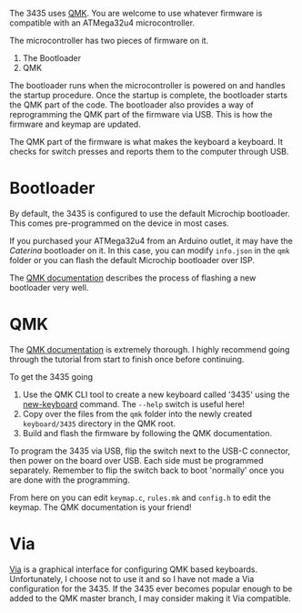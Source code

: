 The 3435 uses [QMK](https://qmk.fm/).
You are welcome to use whatever firmware is compatible with an ATMega32u4 microcontroller.

The microcontroller has two pieces of firmware on it.
1. The Bootloader
2. QMK

The bootloader runs when the microcontroller is powered on and handles the startup procedure.
Once the startup is complete, the bootloader starts the QMK part of the code.
The bootloader also provides a way of reprogramming the QMK part of the firmware via USB.
This is how the firmware and keymap are updated.

The QMK part of the firmware is what makes the keyboard a keyboard.
It checks for switch presses and reports them to the computer through USB.

# Bootloader
By default, the 3435 is configured to use the default Microchip bootloader.
This comes pre-programmed on the device in most cases.

If you purchased your ATMega32u4 from an Arduino outlet, it may have the *Caterina* bootloader on it.
In this case, you can modify `info.json` in the `qmk` folder or you can flash the default Microchip bootloader over ISP.

The [QMK documentation](https://docs.qmk.fm/isp_flashing_guide) describes the process of flashing a new bootloader very well.

# QMK
The [QMK documentation](https://docs.qmk.fm/newbs) is extremely thorough.
I highly recommend going through the tutorial from start to finish once before continuing.

To get the 3435 going

1. Use the QMK CLI tool to create a new keyboard called '3435' using the [new-keyboard](https://docs.qmk.fm/cli_commands#qmk-new-keyboard) command.
   The `--help` switch is useful here!
2. Copy over the files from the `qmk` folder into the newly created `keyboard/3435` directory in the QMK root.
3. Build and flash the firmware by following the QMK documentation.

To program the 3435 via USB, flip the switch next to the USB-C connector, then power on the board over USB.
Each side must be programmed separately.
Remember to flip the switch back to boot 'normally' once you are done with the programming.

From here on you can edit `keymap.c`, `rules.mk` and `config.h` to edit the keymap.
The QMK documentation is your friend!

# Via
[Via](https://www.caniusevia.com/) is a graphical interface for configuring QMK based keyboards.
Unfortunately, I choose not to use it and so I have not made a Via configuration for the 3435.
If the 3435 ever becomes popular enough to be added to the QMK master branch, I may consider making it Via compatible.
